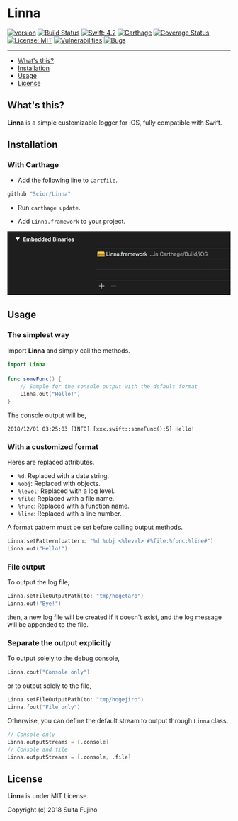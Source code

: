 # Linna

[![version](https://img.shields.io/badge/version-0.1.0-blue.svg)](https://github.com/Scior/Linna)
[![Build Status](https://travis-ci.org/Scior/Linna.svg?branch=master)](https://travis-ci.org/Scior/Linna)
[![Swift: 4.2](https://img.shields.io/badge/Swift-4.2-green.svg)](https://swift.org/)
[![Carthage](https://img.shields.io/badge/Carthage-compatible-green.svg)](https://github.com/Carthage/Carthage)
[![Coverage Status](https://coveralls.io/repos/github/Scior/Linna/badge.svg)](https://coveralls.io/github/Scior/Linna)
[![License: MIT](https://img.shields.io/badge/License-MIT-yellow.svg)](https://opensource.org/licenses/MIT)
[![Vulnerabilities](https://sonarcloud.io/api/project_badges/measure?project=Scior_Linna&metric=vulnerabilities)](https://sonarcloud.io/api/project_badges/measure?project=Scior_Linna&metric=vulnerabilities)
[![Bugs](https://sonarcloud.io/api/project_badges/measure?project=Scior_Linna&metric=bugs)](https://sonarcloud.io/api/project_badges/measure?project=Scior_Linna&metric=bugs)

----

- [What's this?](#whats-this)
- [Installation](#installation)
- [Usage](#usage)
- [License](#license)

## What's this?

**Linna** is a simple customizable logger for iOS, fully compatible with Swift.  

## Installation

### With Carthage

- Add the following line to `Cartfile`.

```ruby
github "Scior/Linna"
```

- Run `carthage update`.

- Add `Linna.framework` to your project.

![Framework Installation](./docs/images/framework_installation.png)

## Usage

### The simplest way

Import **Linna** and simply call the methods.

```swift
import Linna

func someFunc() {
    // Sample for the console output with the default format
    Linna.out("Hello!")
}
```

The console output will be,

```text
2018/12/01 03:25:03 [INFO] [xxx.swift::someFunc():5] Hello!
```

### With a customized format

Heres are replaced attributes.

- `%d`: Replaced with a date string.
- `%obj`: Replaced with objects.
- `%level`: Replaced with a log level.
- `%file`: Replaced with a file name.
- `%func`: Replaced with a function name.
- `%line`: Replaced with a line number.

A format pattern must be set before calling output methods.

```swift
Linna.setPattern(pattern: "%d %obj <%level> #%file:%func:%line#")
Linna.out("Hello!")
```

### File output

To output the log file,

```swift
Linna.setFileOutputPath(to: "tmp/hogetaro")
Linna.out("Bye!")
```

then, a new log file will be created if it doesn't exist, and the log message will be appended to the file.

### Separate the output explicitly

To output solely to the debug console,

```swift
Linna.cout("Console only")
```

or to output solely to the file,

```swift
Linna.setFileOutputPath(to: "tmp/hogejiro")
Linna.fout("File only")
```

Otherwise, you can define the default stream to output through `Linna` class.

```swift
// Console only
Linna.outputStreams = [.console]
// Console and file
Linna.outputStreams = [.console, .file]
```

## License

**Linna** is under MIT License.

Copyright (c) 2018 Suita Fujino  
